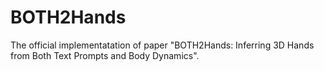 # BOTH2Hands
The official implementatation of paper "BOTH2Hands: Inferring 3D Hands from Both Text Prompts and Body Dynamics".
